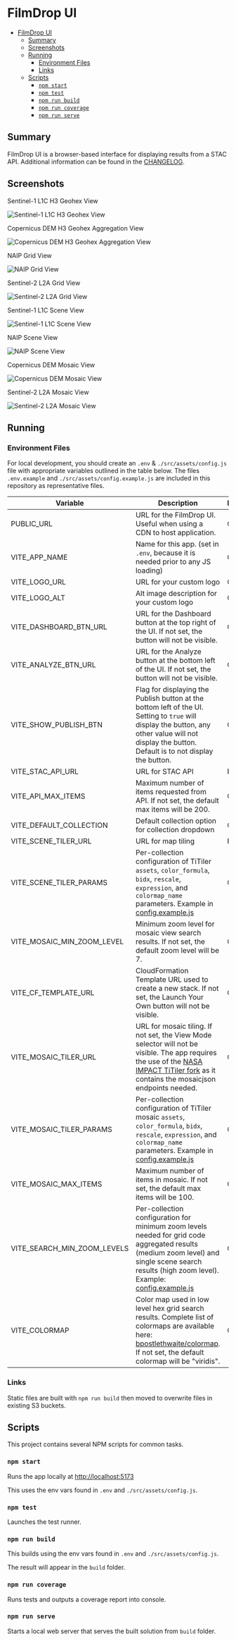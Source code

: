 # FilmDrop UI

- [FilmDrop UI](#filmdrop-ui)
  - [Summary](#summary)
  - [Screenshots](#screenshots)
  - [Running](#running)
    - [Environment Files](#environment-files)
    - [Links](#links)
  - [Scripts](#scripts)
    - [`npm start`](#npm-start)
    - [`npm test`](#npm-test)
    - [`npm run build`](#npm-run-build)
    - [`npm run coverage`](#npm-run-coverage)
    - [`npm run serve`](#npm-run-serve)

## Summary

FilmDrop UI is a browser-based interface for displaying results from a STAC API. Additional information can be found in the [CHANGELOG](CHANGELOG.md).

## Screenshots

Sentinel-1 L1C H3 Geohex View

![Sentinel-1 L1C H3 Geohex View](/screenshots/s1-hex.jpg)

Copernicus DEM H3 Geohex Aggregation View

![Copernicus DEM H3 Geohex Aggregation View](/screenshots/cop-dem-hex.jpg)

NAIP Grid View

![NAIP Grid View](/screenshots/naip-grid.jpg)

Sentinel-2 L2A Grid View

![Sentinel-2 L2A Grid View](/screenshots/s2-l2a-grid.jpg)

Sentinel-1 L1C Scene View

![Sentinel-1 L1C Scene View](/screenshots/s1-scene.jpg)

NAIP Scene View

![NAIP Scene View](/screenshots/naip-scene.jpg)

Copernicus DEM Mosaic View

![Copernicus DEM Mosaic View](/screenshots/cop-dem-mosaic.jpg)

Sentinel-2 L2A Mosaic View

![Sentinel-2 L2A Mosaic View](/screenshots/s2-l2a-mosaic.jpg)

## Running

### Environment Files

For local development, you should create an `.env` & `./src/assets/config.js` file with appropriate variables outlined in the table below.
The files `.env.example` and `./src/assets/config.example.js` are included in this repository as representative files.

| Variable                    | Description                                                                                                                                                                                                                       | Required |
| --------------------------- | --------------------------------------------------------------------------------------------------------------------------------------------------------------------------------------------------------------------------------- | -------- |
| PUBLIC_URL                  | URL for the FilmDrop UI. Useful when using a CDN to host application.                                                                                                                                                             | Optional |
| VITE_APP_NAME               | Name for this app. (set in `.env`, because it is needed prior to any JS loading)                                                                                                                                                  | Optional |
| VITE_LOGO_URL               | URL for your custom logo                                                                                                                                                                                                          | Optional |
| VITE_LOGO_ALT               | Alt image description for your custom logo                                                                                                                                                                                        | Optional |
| VITE_DASHBOARD_BTN_URL      | URL for the Dashboard button at the top right of the UI. If not set, the button will not be visible.                                                                                                                              | Optional |
| VITE_ANALYZE_BTN_URL        | URL for the Analyze button at the bottom left of the UI. If not set, the button will not be visible.                                                                                                                              | Optional |
| VITE_SHOW_PUBLISH_BTN       | Flag for displaying the Publish button at the bottom left of the UI. Setting to `true` will display the button, any other value will not display the button. Default is to not display the button.                                | Optional |
| VITE_STAC_API_URL           | URL for STAC API                                                                                                                                                                                                                  | Required |
| VITE_API_MAX_ITEMS          | Maximum number of items requested from API. If not set, the default max items will be 200.                                                                                                                                        | Optional |
| VITE_DEFAULT_COLLECTION     | Default collection option for collection dropdown                                                                                                                                                                                 | Optional |
| VITE_SCENE_TILER_URL        | URL for map tiling                                                                                                                                                                                                                | Required |
| VITE_SCENE_TILER_PARAMS     | Per-collection configuration of TiTiler `assets`, `color_formula`, `bidx`, `rescale`, `expression`, and `colormap_name` parameters. Example in [config.example.js](./src/assets/config.example.js)                                | Optional |
| VITE_MOSAIC_MIN_ZOOM_LEVEL  | Minimum zoom level for mosaic view search results. If not set, the default zoom level will be 7.                                                                                                                                  | Optional |
| VITE_CF_TEMPLATE_URL        | CloudFormation Template URL used to create a new stack. If not set, the Launch Your Own button will not be visible.                                                                                                               | Optional |
| VITE_MOSAIC_TILER_URL       | URL for mosaic tiling. If not set, the View Mode selector will not be visible. The app requires the use of the [NASA IMPACT TiTiler fork](https://github.com/NASA-IMPACT/titiler) as it contains the mosaicjson endpoints needed. | Optional |
| VITE_MOSAIC_TILER_PARAMS    | Per-collection configuration of TiTiler mosaic `assets`, `color_formula`, `bidx`, `rescale`, `expression`, and `colormap_name` parameters. Example in [config.example.js](./src/assets/config.example.js)                         | Optional |
| VITE_MOSAIC_MAX_ITEMS       | Maximum number of items in mosaic. If not set, the default max items will be 100.                                                                                                                                                 | Optional |
| VITE_SEARCH_MIN_ZOOM_LEVELS | Per-collection configuration for minimum zoom levels needed for grid code aggregated results (medium zoom level) and single scene search results (high zoom level). Example: [config.example.js](./src/assets/config.example.js)  | Optional |
| VITE_COLORMAP               | Color map used in low level hex grid search results. Complete list of colormaps are available here: [bpostlethwaite/colormap](https://github.com/bpostlethwaite/colormap). If not set, the default colormap will be "viridis".    | Optional |

### Links

Static files are built with `npm run build` then moved to overwrite files in existing S3 buckets.

## Scripts

This project contains several NPM scripts for common tasks.

### `npm start`

Runs the app locally at <http://localhost:5173>

This uses the env vars found in `.env` and `./src/assets/config.js`.

### `npm test`

Launches the test runner.

### `npm run build`

This builds using the env vars found in `.env` and `./src/assets/config.js`.

The result will appear in the `build` folder.

### `npm run coverage`

Runs tests and outputs a coverage report into console.

### `npm run serve`

Starts a local web server that serves the built solution from `build` folder.
